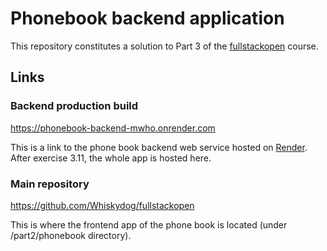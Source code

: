 # Phonebook backend application

This repository constitutes a solution to Part 3 of the [fullstackopen](https://fullstackopen.com/en) course.

## Links

### Backend production build

https://phonebook-backend-mwho.onrender.com

This is a link to the phone book backend web service hosted on [Render](https://render.com/). After exercise 3.11, the whole app is hosted here.

### Main repository

https://github.com/Whiskydog/fullstackopen

This is where the frontend app of the phone book is located (under /part2/phonebook directory).